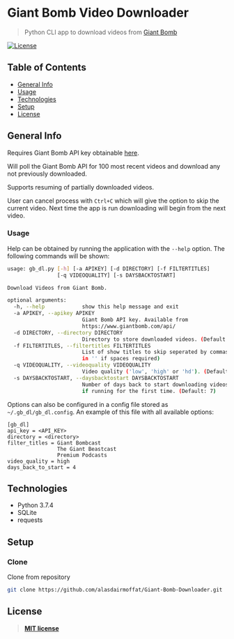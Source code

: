 # Giant Bomb Video Downloader

> Python CLI app to download videos from [Giant Bomb](giantbomb.com)

[![License](https://img.shields.io/:license-mit-blue.svg?style=flat-square)](https://badges.mit-license.org)

## Table of Contents

- [General Info](#general-info)
- [Usage](#usage)
- [Technologies](#technologies)
- [Setup](#setup)
- [License](#license)

## General Info

Requires Giant Bomb API key obtainable [here](https://www.giantbomb.com/api/).

Will poll the Giant Bomb API for 100 most recent videos and download any not previously downloaded.

Supports resuming of partially downloaded videos.

User can cancel process with `Ctrl+C` which will give the option to skip the current video. Next time the app is run downloading will begin from the next video.

### Usage

Help can be obtained by running the application with the `--help` option. The following commands will be shown:

```bash
usage: gb_dl.py [-h] [-a APIKEY] [-d DIRECTORY] [-f FILTERTITLES]
                [-q VIDEOQUALITY] [-s DAYSBACKTOSTART]

Download Videos from Giant Bomb.

optional arguments:
  -h, --help            show this help message and exit
  -a APIKEY, --apikey APIKEY
                        Giant Bomb API key. Available from
                        https://www.giantbomb.com/api/
  -d DIRECTORY, --directory DIRECTORY
                        Directory to store downloaded videos. (Default: ./)
  -f FILTERTITLES, --filtertitles FILTERTITLES
                        List of show titles to skip seperated by commas. (Wrap
                        in '' if spaces required)
  -q VIDEOQUALITY, --videoquality VIDEOQUALITY
                        Video quality ('low', 'high' or 'hd'). (Default: hd)
  -s DAYSBACKTOSTART, --daysbacktostart DAYSBACKTOSTART
                        Number of days back to start downloading videos from
                        if running for the first time. (Default: 7)
```

Options can also be configured in a config file stored as `~/.gb_dl/gb_dl.config`. An example of this file with all available options:

```config
[gb_dl]
api_key = <API_KEY>
directory = <directory>
filter_titles = Giant Bombcast
                The Giant Beastcast
                Premium Podcasts
video_quality = high
days_back_to_start = 4
```

## Technologies

- Python 3.7.4
- SQLite
- requests

## Setup

### Clone

Clone from repository

```bash
git clone https://github.com/alasdairmoffat/Giant-Bomb-Downloader.git
```

## License

> **[MIT license](https://opensource.org/licenses/mit-license.php)**
